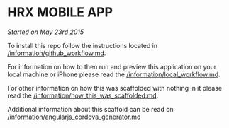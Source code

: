 # HRX MOBILE APP
*Started on May 23rd 2015*

To install this repo follow the instructions located in [/information/github_workflow.md](/information/github_workflow.md#L8-18).

For information on how to then run and preview this application on your local machine or iPhone please read the [/information/local_workflow.md](/information/local_workflow.md#L19-25).

For other information on how this was scaffolded with nothing in it please read the [/information/how_this_was_scaffolded.md](/information/how_this_was_scaffolded.md).

Additional information about this scaffold can be read on [/information/angularjs_cordova_generator.md](/information/angularjs_cordova_generator.md)

